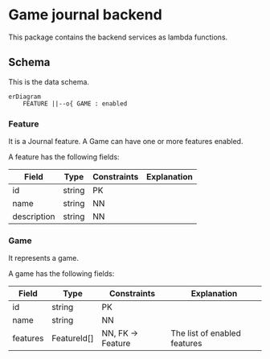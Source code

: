 # Game journal backend

This package contains the backend services as lambda functions.

## Schema

This is the data schema.

```mermaid
erDiagram
    FEATURE ||--o{ GAME : enabled
```

### Feature

It is a Journal feature. A Game can have one or more features enabled.

A feature has the following fields:

| Field       | Type   | Constraints | Explanation |
|-------------|--------|-------------|-------------|
| id          | string | PK          |             |
| name        | string | NN          |             |
| description | string | NN          |             |

### Game

It represents a game.

A game has the following fields:

| Field       | Type        | Constraints       | Explanation                  |
|-------------|-------------|-------------------|------------------------------|
| id          | string      | PK                |                              |
| name        | string      | NN                |                              |
| features    | FeatureId[] | NN, FK -> Feature | The list of enabled features |
